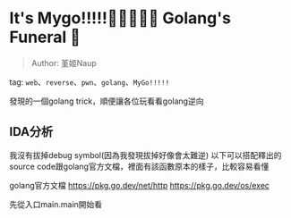 # It's Mygo!!!\!!🎤🎸🎸🥁🎸 Golang's Funeral 🎹
> Author: 堇姬Naup

tag: `web`、`reverse`、`pwn`、`golang`、`MyGo!!!!!`

發現的一個golang trick，順便讓各位玩看看golang逆向
## IDA分析
我沒有拔掉debug symbol(因為我發現拔掉好像會太難逆)
以下可以搭配釋出的source code跟golang官方文檔，裡面有該函數原本的樣子，比較容易看懂

golang官方文檔
https://pkg.go.dev/net/http
https://pkg.go.dev/os/exec


先從入口main.main開始看